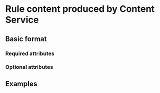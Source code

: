 # Rule content produced by Content Service

## Basic format

### Required attributes

### Optional attributes

## Examples
